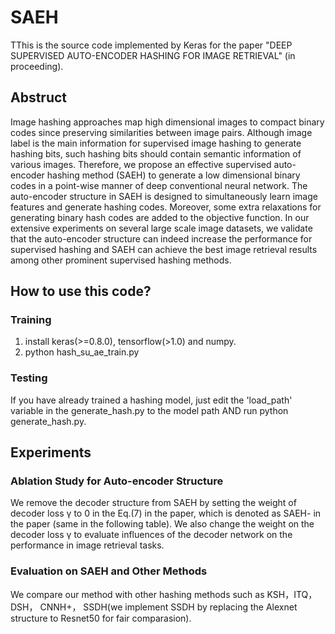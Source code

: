 ﻿# SAEH

TThis is the source code implemented by Keras for the paper "DEEP SUPERVISED AUTO-ENCODER HASHING FOR IMAGE RETRIEVAL" (in proceeding).

## Abstruct
Image hashing approaches map high dimensional images to compact binary codes since preserving similarities between image pairs. Although image label is the main information for supervised image hashing to generate hashing bits, such hashing bits should contain semantic information of various images. Therefore, we propose an effective supervised auto-encoder hashing method (SAEH) to generate a low dimensional binary codes in a point-wise manner of deep conventional neural network. The auto-encoder structure in SAEH is designed to simultaneously learn image features and generate hashing codes. Moreover, some extra relaxations for
generating binary hash codes are added to the objective function.  In our extensive experiments on several large scale image datasets, we validate that the auto-encoder structure can indeed increase the performance for supervised hashing and SAEH can achieve the best image retrieval results among other prominent supervised hashing methods.

## How to use this code?
### Training
1. install keras(>=0.8.0), tensorflow(>1.0) and numpy.
2. python hash_su_ae_train.py


### Testing
If you have already trained a hashing model, just edit the 'load_path' variable in the generate_hash.py to the model path AND run
python generate_hash.py.

## Experiments
### Ablation Study for Auto-encoder Structure
We remove the decoder structure from SAEH by setting the weight of decoder loss γ to 0 in the Eq.(7) in the paper, which is denoted as SAEH- in the paper (same in the following table). We also change the weight on the decoder loss γ to evaluate influences of the decoder network on the performance in image retrieval tasks.


###  Evaluation on SAEH and Other Methods
We compare our method with other hashing methods such as KSH，ITQ，DSH， CNNH+， SSDH(we implement SSDH by replacing the Alexnet structure to Resnet50 for fair comparasion).

